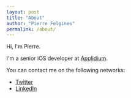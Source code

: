 ```yaml
---
layout: post
title: "About"
author: "Pierre Felgines"
permalink: /about/
---
```


Hi, I'm Pierre.

I'm a senior iOS developer at [Applidium](https://applidium.com/).

You can contact me on the following networks:

- [Twitter](https://twitter.com/PierreFelgines?lang=en)
- [LinkedIn](https://www.linkedin.com/in/pierrefelgines)
